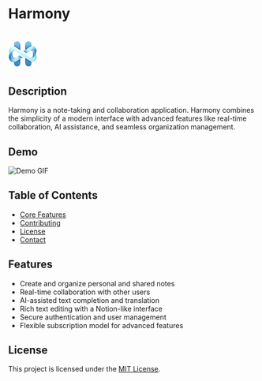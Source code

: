  # Harmony


![Project Logo](/public/logo-dark.svg)
=======


## Description

Harmony is a note-taking and collaboration application. Harmony combines the simplicity of a modern interface with advanced features like real-time collaboration, AI assistance, and seamless organization management.

## Demo

![Demo GIF](/public/collab-demo.gif)


## Table of Contents


- [Core Features](#features)
- [Contributing](#contributing)
- [License](#license)
- [Contact](#contact)



## Features

- Create and organize personal and shared notes
- Real-time collaboration with other users
- AI-assisted text completion and translation
- Rich text editing with a Notion-like interface
- Secure authentication and user management
- Flexible subscription model for advanced features



## License

This project is licensed under the [MIT License](LICENSE).
